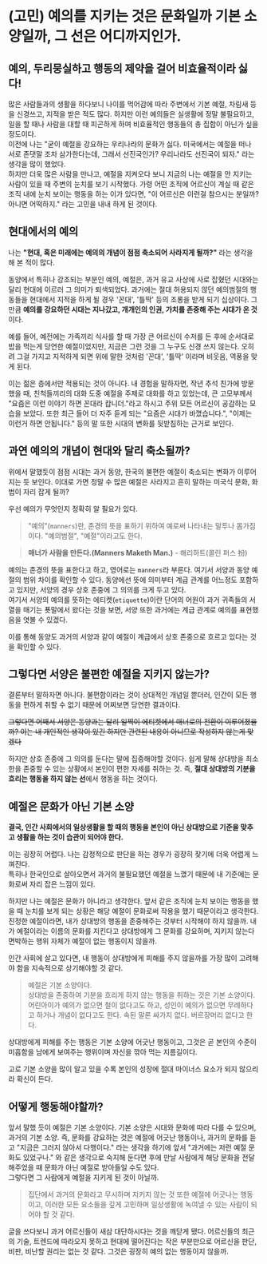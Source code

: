 # (고민) 예의를 지키는 것은 문화일까 기본 소양일까, 그 선은 어디까지인가.

## 예의, 두리뭉실하고 행동의 제약을 걸어 비효율적이라 싫다!

많은 사람들과의 생활을 하다보니 나이를 먹어감에 따라 주변에서 기본 예절, 차림새 등을 신경쓰고, 지적을 받은 적도 많다. 하지만 이런 예의들은 실생활에 정말 불필요하고, 일을 할 때나 사람을 대할 때 피곤하게 하며 비효율적인 행동들의 총 집합이 아닌가 싶을 정도이다.  
이전에 나는 "굳이 예절을 강요하는 우리나라의 문화가 싫다. 미국에서는 예절을 떠나 서로 존댓말 조차 삼가한다는데, 그래서 선진국인가? 우리나라도 선진국이 되자." 라는 생각을 많이 했었다.  
하지만 더욱 많은 사람을 만나고, 예절을 지켜오다 보니 지금의 나는 예절을 안 지키는 사람이 있을 때 주변의 눈치를 보기 시작했다. 가령 어떤 조직에 어르신이 계실 때 같은 조직 내에 눈치 보이는 행동을 하는 이가 있다면, "이 어르신은 이런걸 참으시는 분일까? 아니면 어떡하지." 라는 고민을 내내 하게 된 것이다.

## 현대에서의 예의

나는 **"현대, 혹은 미래에는 예의의 개념이 점점 축소되어 사라지게 될까?"** 라는 생각을 해 본 적이 많다.

동양에서 특히나 강조되는 부분인 예의, 예절은, 과거 유교 사상에 사로 잡혔던 시대와는 달리 현대에 이르러 그 의미가 퇴색되었다. 과거에는 절대 허용되지 않던 예의범절의 행동들을 현대에서 지적을 하게 될 경우 '꼰대', '틀딱' 등의 조롱을 받게 되기 십상이다. 그만큼 **예의를 강요하던 시대는 지나갔고, 개개인의 인권, 가치를 존중해 주는 시대가 온 것**이다.

예를 들어, 예전에는 가족끼리 식사를 할 때 가장 큰 어르신이 수저를 든 후에 순서대로 밥을 먹는게 당연한 예절이었지만, 지금은 그런 것을 그 누구도 신경 쓰지 않는다. 오히려 그걸 가지고 지적하게 되면 위에 말한 것처럼 '꼰대', '틀딱' 이라며 비웃음, 역풍을 맞게 된다.

이는 젊은 층에서만 적용되는 것이 아니다. 내 경험을 말하자면, 작년 추석 친가에 방문했을 때, 친척들끼리의 대화 도중 예절을 주제로 대화를 하고 있었는데, 큰 고모부께서 "요즘은 이런 이야기 하면 꼰대라 캅니더."라고 하시고 주위 모든 어르신이 공감하는 모습을 보았다. 또한 최근 들어 더 자주 듣게 되는 "요즘은 시대가 바꼈습니다.", "이제는 이런거 하면 안됩니다." 등의 말 또한 시대의 변화를 뒷받침하는 근거로 보인다.

## 과연 예의의 개념이 현대와 달리 축소될까?

위에서 말했듯이 점점 시대는 과거 동양, 한국의 불편한 예절이 축소되는 변화가 이루어지는 듯 보인다. 이대로 가면 정말 수 많은 예절은 사라지고 흔히 말하는 미국식 문화, 화법이 자리 잡게 될까?

우선 예의가 무엇인지 정확히 알 필요가 있다.

> "예의"(`manners`)란, 존경의 뜻을 표하기 위하여 예로써 나타내는 말투나 몸가짐이다. "예의범절", "예절"이라고도 한다.

> **매너가 사람을 만든다.(Manners Maketh Man.)** - 해리하트(콜린 퍼스 扮)

예의는 존경의 뜻을 표한다고 하고, 영어로는 `manners`라 부른다. 여기서 서양과 동양 예절의 범위 차이를 확인할 수 있다. 동양에선 뜻에 의미부터 계급 관계를 어느정도 포함하고 있지만, 서양의 경우 상호 존중에 그 의의를 크게 두고 있다.  
여기서 서양의 예의를 뜻하는 에티켓(`etiquette`)이란 단어의 어원이 과거 귀족들의 서열을 매기는 푯말에서 왔다는 것을 보면, 서양 또한 과거에는 계급 관계로 예의를 표현했음을 엿볼 수 있겠다.

이를 통해 동양도 과거의 서양과 같이 예절이 계급에서 상호 존중으로 흐르고 있다는 것을 확인할 수 있다.

## 그렇다면 서양은 불편한 예절을 지키지 않는가?

결론부터 말하자면 아니다. 불편함이라는 것이 상대적인 개념일 뿐더러, 인간이 모든 행동을 편하게 취할 수 없기 때문에 어찌보면 당연한 결과이다.

~~그렇다면 어째서 서양은 동양과는 달리 일찍이 에티켓에서 매너로의 전환이 이루어졌을까? 이는 내 개인적인 생각이 있긴 하지만 관련된 내용이 아니므로 작성하지 않는게 맞겠다~~

하지만 상호 존중에 그 의의를 둔다는 말에 집중해야할 것이다. 쉽게 말해 상대방을 최소한을 존중할 수 있는 상황에서 본인이 편한 자세를 취하는 것. 즉, **절대 상대방의 기분을 흐리는 행동을 하지 않는 선**에서 행동을 하는 것이다.

## 예절은 문화가 아닌 기본 소양

**결국, 인간 사회에서의 일상생활을 할 때의 행동을 본인이 아닌 상대방으로 기준을 맞추고 생활을 하는 것이 습관이 되어야 한다.**

이는 굉장히 어렵다. 나는 감정적으로 판단을 하는 경우가 굉장히 잦기에 더욱 어렵게 느껴진다.  
특히나 한국인으로 살아오면서 과거의 불필요했던 예절을 느꼈기 때문에 내 기준에는 문화로써 자리 잡은 느낌이 있다.

하지만 나는 예절은 문화가 아니라고 생각한다. 앞서 같은 조직에 눈치 보이는 행동을 했을 때 눈치를 보게 되는 상황은 해당 예절이 문화로써 작용을 했기 때문이라고 생각한다. 진정한 예절이라면, 내가 상대방의 행동을 존중해주는 것부터 시작해야 하지 않을까. 내가 예절이라는 이름의 문화를 지킨다고 상대방에게 그 문화를 강요하며, 지키지 않는다 면박하는 행위 자체가 예절이 없는 행동이지 않을까.

인간 사회에 살고 있다면, 내 행동이 상대방에게 피해를 주지 않을까를 가장 많이 고려해야 함을 지속적으로 상기해야할 것 같다.

> 예절은 기본 소양이다.  
> 상대방을 존중하여 기분을 흐리게 하지 않는 행동을 취하는 것은 기본 소양이다.  
> 어린아이가 예의가 없으면 철이 없다고도 하고, 성인이 예의가 없으면 무례하다고 하거나 개념이 없다고도 한다. 속된 말론 싸가지 없다. 버르장머리 없다고 한다.

상대방에게 피해를 주는 행동은 기본 소양에 어긋난 행동이고, 그것은 곧 본인의 수준이 미흡함을 남에게 보여주는 행위이며 자신을 깎아 먹는 지름길이다.

고로 기본 소양을 많이 알고 있을 수록 본인의 성장에 절대 마이너스 요소가 되지 않으리라 확신이 든다.

## 어떻게 행동해야할까?

앞서 말했 듯이 예절은 기본 소양이다. 기본 소양은 시대와 문화에 따라 다를 수 있으며, 과거의 기본 소양. 즉, 문화를 강요하는 것은 예절에 어긋난 행동이나, 과거의 문화를 듣고 "지금은 그러지 않아서 다행이다." 라는 생각을 하기에 앞서 "과거에는 저런 예절 문화도 있었구나." 와 같은 생각으로 숙지해 둔다면 후에 만날 사람에게 해당 문화을 전달 해주었을 때 문화가 아닌 예절로 받아들일 수도 있다.  
그렇다면 그 사람에게 예절을 지키게 된 것이 아닐까.

> 집단에서 과거의 문화라고 무시하며 지키지 않는 것 또한 예절에 어긋나는 행동이고, 이러한 모든 요소들을 깊게 고민하며 일상생활에 녹여낼 수 있는 사람이 되어야 할 것 같다.

글을 쓰다보니 과거 어르신들이 새삼 대단하시다는 것을 깨닫게 됐다. 어르신들의 최근의 기술, 트렌드에 따라오지 못하고 현대에 떨어진다는 작은 부분만으로 어르신을 판단, 비판, 비난할 권리는 없는 것 같다. 그것은 굉장히 예의 없는 행동이지 않을까.